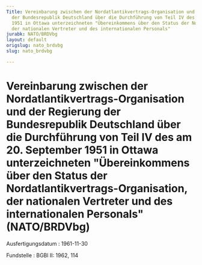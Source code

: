 ```yaml
---
Title: Vereinbarung zwischen der Nordatlantikvertrags-Organisation und der Regierung
  der Bundesrepublik Deutschland über die Durchführung von Teil IV des am 20. September
  1951 in Ottawa unterzeichneten "Übereinkommens über den Status der Nordatlantikvertrags-Organisation,
  der nationalen Vertreter und des internationalen Personals"
jurabk: NATO/BRDVbg
layout: default
origslug: nato_brdvbg
slug: nato_brdvbg

---
```


# Vereinbarung zwischen der Nordatlantikvertrags-Organisation und der Regierung der Bundesrepublik Deutschland über die Durchführung von Teil IV des am 20. September 1951 in Ottawa unterzeichneten "Übereinkommens über den Status der Nordatlantikvertrags-Organisation, der nationalen Vertreter und des internationalen Personals" (NATO/BRDVbg)

Ausfertigungsdatum
:   1961-11-30

Fundstelle
:   BGBl II: 1962, 114

